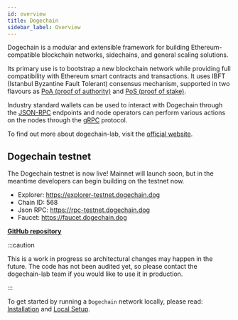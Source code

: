 ```yaml
---
id: overview 
title: Dogechain
sidebar_label: Overview
---
```


Dogechain is a modular and extensible framework for building Ethereum-compatible blockchain networks, sidechains, and general scaling solutions.

Its primary use is to bootstrap a new blockchain network while providing full compatibility with Ethereum smart contracts and transactions. It uses IBFT (Istanbul Byzantine Fault Tolerant) consensus mechanism, supported in two flavours as [PoA (proof of authority)](/docs/consensus/poa) and [PoS (proof of stake)](/docs/consensus/pos-stake-unstake).

Industry standard wallets can be used to interact with Dogechain through the [JSON-RPC](/docs/working-with-node/query-json-rpc) endpoints and node operators can perform various actions on the nodes through the [gRPC](/docs/working-with-node/query-operator-info) protocol.

To find out more about dogechain-lab, visit the [official website](https://dogecoin.community).


## Dogechain testnet
The Dogechain testnet is now live! Mainnet will launch soon, but in the meantime developers can begin building on the testnet now.
* Explorer: https://explorer-testnet.dogechain.dog
* Chain ID:  568
* Json RPC:  https://rpc-testnet.dogechain.dog
* Faucet:  https://faucet.dogechain.dog


**[GitHub repository](https://github.com/dogechain-lab/dogechain)**


:::caution

This is a work in progress so architectural changes may happen in the future. The code has not been audited
yet, so please contact the dogechain-lab team if you would like to use it in production.

:::



To get started by running a `Dogechain` network locally, please read: [Installation](/docs/get-started/installation) and [Local Setup](/docs/get-started/set-up-ibft-locally).
